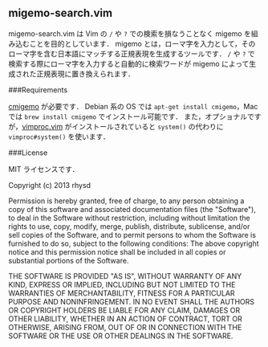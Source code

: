 ## migemo-search.vim

migemo-search.vim は Vim の `/` や `?` での検索を損なうことなく migemo を組み込むことを目的としています．
migemo とは，ローマ字を入力として，そのローマ字を含む日本語にマッチする正規表現を生成するツールです．
`/` や `?` で検索する際にローマ字を入力すると自動的に検索ワードが migemo によって生成された正規表現に置き換えられます．


###Requirements

[cmigemo](http://www.kaoriya.net/software/cmigemo/) が必要です． Debian 系の OS では `apt-get install cmigemo`，Mac では `brew install cmigemo` でインストール可能です．
また，オプショナルですが，[vimproc.vim](https://github.com/Shougo/vimproc.vim) がインストールされていると `system()` の代わりに `vimproc#system()` を使います．


###License

MIT ライセンスです．

  Copyright (c) 2013 rhysd

  Permission is hereby granted, free of charge, to any person obtaining
  a copy of this software and associated documentation files (the
  "Software"), to deal in the Software without restriction, including
  without limitation the rights to use, copy, modify, merge, publish,
  distribute, sublicense, and/or sell copies of the Software, and to
  permit persons to whom the Software is furnished to do so, subject to
  the following conditions:
  The above copyright notice and this permission notice shall be
  included in all copies or substantial portions of the Software.

  THE SOFTWARE IS PROVIDED "AS IS", WITHOUT WARRANTY OF ANY KIND,
  EXPRESS OR IMPLIED, INCLUDING BUT NOT LIMITED TO THE WARRANTIES OF
  MERCHANTABILITY, FITNESS FOR A PARTICULAR PURPOSE AND NONINFRINGEMENT.
  IN NO EVENT SHALL THE AUTHORS OR COPYRIGHT HOLDERS BE LIABLE FOR ANY
  CLAIM, DAMAGES OR OTHER LIABILITY, WHETHER IN AN ACTION OF CONTRACT,
  TORT OR OTHERWISE, ARISING FROM, OUT OF OR IN CONNECTION WITH THE
  SOFTWARE OR THE USE OR OTHER DEALINGS IN THE SOFTWARE.
